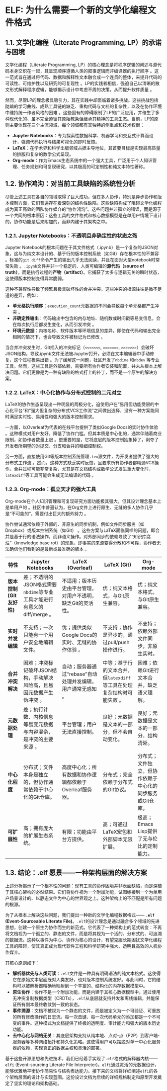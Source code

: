 # ELF: 为什么需要一个新的文学化编程文件格式

## 1.1. 文学化编程（Literate Programming, LP）的承诺与困境

文学化编程（Literate Programming, LP）的核心理念是将程序逻辑的阐述与源代码本身交织在一起，其呈现顺序遵循人类的叙事逻辑而非编译器的执行顺序 。这一范式旨在通过将代码、数据和解释性文本融合成一个连贯的整体，来提升代码的可读性、可维护性以及研究的可复现性 。LP的实践者相信，强迫自己以清晰的散文形式解释程序逻辑，能够揭示设计中考虑不周的决策，从而提升软件质量 。

然而，尽管LP的理念极具吸引力，其在实践中却面临着诸多挑战。这些挑战包括陡峭的学习曲线、成熟工具链的缺乏、重构代码与文档的复杂性，以及在协作环境中维持统一作者风格的困难 。这些固有的障碍限制了LP的广泛应用，并催生了多种现代化的、虽不完全遵循其原始教条但继承其精神的工具生态。当前，LP的原则主要体现在三个主流领域，每个领域都有其独特的侧重点和技术权衡：

-   **Jupyter Notebooks**：专为探索性数据科学、机器学习和交互式计算而设计，强调代码执行与结果可视化的即时反馈。
-   **LaTeX**：在学术界和科学出版领域占据主导地位，其首要目标是实现最高质量的排版和复杂的数学公式呈现。
-   **Org-mode**：作为Emacs生态系统中的一个强大工具，广泛用于个人知识管理、任务规划和可复现研究，以其极高的可定制性和纯文本特性著称。

## 1.2. 协作鸿沟：对当前工具缺陷的系统性分析

尽管上述工具在各自的领域取得了巨大成功，但在多人协作，特别是异步协作和版本控制方面，它们普遍存在着深刻的结构性缺陷。这些缺陷构成了阻碍文学化编程成为真正高效的团队协作媒介的“协作鸿沟”。这些问题并非孤立的错误，而是源于一个共同的根本原因：这些工具的文件格式和核心数据模型是在单用户情境下设计的，协作功能是后来附加的，而非内建于其架构之中。

### 1.2.1. Jupyter Notebooks：不透明且非确定性的状态之殇

Jupyter Notebook的根本问题在于其文件格式（.ipynb）是一个复杂的JSON对象，这与为纯文本设计的、基于行的版本控制系统（如Git）存在根本性的不兼容 。标准的`git diff`命令产生的输出几乎无法阅读，并且在面对大型notebook时常常失败 。`.ipynb`文件并非一个稳定的、人类可编辑的**源代码（source of truth）**，而是执行过程的**产物（artifact）**。它捕获了太多与逻辑无关的瞬时状态，这使得版本控制变得异常脆弱。

这种不兼容性导致了频繁且极具破坏性的合并冲突。这些冲突的根源往往是微不足道的差异，例如：

-   **单元格执行顺序**：`execution_count`元数据的不同会导致每个单元格都产生冲突 。
-   **非确定性输出**：代码输出中包含的内存地址、随机数或时间戳等易变信息，会在每次执行后都发生变化，从而引发冲突 。
-   **环境元数据**：内核名称、软件版本等环境信息的差异，即使在代码和输出完全相同的情况下，也会导致文件被标记为已修改 。

当合并冲突发生时，Git插入的冲突标记（`<<<<<<<`, `=======`, `>>>>>>>`）会破坏JSON结构，导致.ipynb文件无法被Jupyter打开，必须在文本编辑器中手动修复，这个过程极易出错 。为了缓解这一问题，社区开发了`nbdime`  和`nbdev`  等专业工具。然而，这些工具是外部依赖，需要所有协作者安装和配置，并未从根本上解决问题。它们更像是为一种有缺陷的格式打上的补丁，而不是一个原生的解决方案。

### 1.2.2. LaTeX：中心化协作与分布式控制的二元对立

LaTeX的协作生态呈现出一种明显的两极分化，迫使用户在“易用但功能受限的中心化平台”和“强大但复杂的分布式VCS工作流”之间做出选择，没有一种方案能同时满足实时性、易用性和强大的版本控制需求。

一方面，以Overleaf为代表的在线平台提供了类似Google Docs的实时协作体验 。这种模式对用户友好，降低了协作门槛。但其本质是中心化的，通常伴随着商业限制，如协作者数量上限 。更重要的是，它将底层的版本控制抽象掉了，剥夺了开发者所期望的对提交、分支和合并的精细控制权。

另一方面，直接使用Git等版本控制系统管理`.tex`源文件，为开发者提供了强大的分布式工作流 。然而，这种方式缺乏实时反馈，且要求所有协作者都精通VCS操作。合并过程可能非常复杂，尤其是在文档结构或数学公式发生重大变化时，`latexdiff`等工具可能会生成无法编译的代码 。

### 1.2.3. Org-mode：孤立天才的强大工具

Org-mode在个人知识管理和可复现研究方面功能极其强大，但其设计理念基本上是单用户的 。社区中普遍认为，在Org文件上进行原生、无缝的多人协作几乎是“不可能的”，需要付出巨大的额外努力 。

协作尝试通常依赖于外部的、非原生的同步机制，例如文件同步服务（如Dropbox）或版本控制系统（如Git） 。这些方案与LaTeX面临同样的问题，即合并是基于行的语法操作，而非语义操作。对外部同步的依赖导致了“知识库腐烂”（knowledge base rot）的现象，即事实的来源变得分散和不可靠，协作者无法确信他们看到的是最新或最准确的版本 。



| **特性**                 | **Jupyter Notebooks**                                        | **LaTeX (Overleaf)**                                        | **LaTeX (Git)**                                              | **Org-mode**                                              |
| ------------------------ | ------------------------------------------------------------ | ----------------------------------------------------------- | ------------------------------------------------------------ | --------------------------------------------------------- |
| **版本控制 (Git友好性)** | 差；不透明的JSON格式需要`nbdime`等专业工具才能进行有意义的diff/merge 。 | 不适用；版本历史由平台管理，对用户不透明，缺乏Git的灵活性。 | 优；纯文本格式，与Git原生兼容。                              | 优；纯文本格式，与Git原生兼容。                           |
| **实时并发编辑**         | 不支持；一次只能有一个用户安全地编辑文件。                   | 优；提供类似Google Docs的实时、无缝的协作体验 。            | 不支持；协作是异步的，通过pull/push操作进行。                | 不支持；依赖外部文件同步，非原生实时。                    |
| **合并冲突解决**         | 困难；冲突标记破坏JSON结构，手动解决风险高，且易因元数据产生伪冲突 。 | 自动；服务器通过“rebase”自动处理并发编辑，用户通常无感知 。 | 中等；基于行的文本合并，但`latexdiff`等工具在处理复杂结构时可能失败 。 | 困难；依赖Git进行文本合并，缺乏语义理解。                 |
| **元数据处理**           | 差；执行计数、内核信息等易变元数据与内容混杂，是冲突的主要来源 。 | 平台管理；用户无法直接控制。                                | 良好；元数据是文本的一部分，但不会自动变化。                 | 良好；元数据是文本的一部分，结构清晰。                    |
| **中心化程度**           | 分布式；文件本身是独立的，但协作通常依赖于中心化的Git仓库。  | 高度中心化；所有数据和协作逻辑都依赖于Overleaf服务器。      | 分布式；完全依赖于分布式的Git协议。                          | 分布式；文件独立，但协作依赖于中心化的同步服务或Git仓库。 |
| **可扩展性**             | 高；拥有庞大的扩展生态系统。                                 | 有限；功能由平台方提供。                                    | 高；可通过LaTeX宏包和外部脚本无限扩展。                      | 极高；Emacs Lisp提供了无与伦比的定制能力。                |

## 1.3. 结论：.elf 愿景——一种架构层面的解决方案

上述分析揭示了一个根本性的问题：现有工具的协作困境并非表面缺陷，而是深植于其核心架构的必然结果。它们将协作视为一个附加功能，试图嫁接到一个为单用户场景设计的、以静态文件为中心的世界观之上。这种架构上的不匹配是所有问题的根源。

为了从根本上解决这些问题，我们提出一种新的文学化编程数据格式—— **`.elf` (Event-Sourceable Literate File)**。`.elf`的设计理念是通过融合多个领域的先进思想，创建一个原生为协作而生的新范式。它代表了一种架构上的范式转变：不再将文档视为一个孤立的、静态的文件，而是将其视为一个活的、分布式的、可追溯的数据流。这种以事件为中心、协作为核心的设计，有望克服长期困扰文学化编程工具的障碍，使其真正成为现代软件工程和科学研究中强大、透明且高效的人机协作媒介。

其核心原则如下：

-   **解析器优先与人类可读**：`.elf`文件是一种具有明确语法的纯文本格式。这使得它在原始文本层面既对人类友好，也对版本控制系统友好。与此同时，它的结构可以被解析器精确地映射到一个丰富的、结构化的内存数据模型中。
-   **原生协作**：协作不是一个附加功能，而是内建于其核心数据模型中。通过使用无冲突复制数据类型（CRDTs），`.elf`从底层就支持并发和离线编辑，并能保证所有副本最终收敛到一致的状态。
-   **事件溯源**：文档不被视为一个静态的文件，而是被定义为一个可验证、可重放的所有修改操作的日志流。每一次击键、每一次代码单元的添加都是一个不可变的事件。这种模式为文档提供了终极的透明度、审计能力和强大的版本历史功能。
-   **去中心化与网络无关**：其底层架构支持从纯本地、点对-点（P2P）到客户端-服务器等多种网络拓扑和持久化策略。这使得用户可以摆脱对单一中心化服务器的依赖，实现真正的数据主权和灵活的部署。

基于这些开源思想和先进技术，我们已经着手实现了`.elf`格式的解释器内核——`elfi` (Event-sourcing Literate File Interpreter)。`elfi`通过灵活的元数据设计，能够优雅地平衡协作简易性与结构表达能力。接下来的文档将详细阐述`elfi`的各个架构层面的设计与实现蓝图。这份设计文档为后续的详细规格制定和原型开发奠定了坚实的理论和架构基础。

